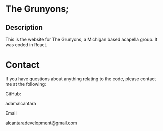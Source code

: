 # The Grunyons;
   

  ## Description 
This is the website for The Grunyons, a Michigan based acapella group. It was coded in React.
  
  # Contact
  If you have questions about anything relating to the code, please contact me at the following: 

  
  GitHub: 

  adamalcantara 

  Email 

  alcantaradevelopment@gmail.com 

  
